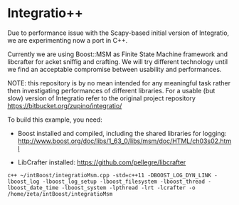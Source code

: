 # Integratio++

Due to performance issue with the Scapy-based initial version of Integratio, we are experimenting now a port in C++.

Currently we are using Boost::MSM as Finite State Machine framework and libcrafter for acket sniffig and crafting.
We will try different technology until we find an acceptable compromise between usability and performances.

NOTE: this repository is by no mean intended for any meaningful task rather then investigating performances of different libraries. For a usable (but slow) version of Integratio refer to the original project repository https://bitbucket.org/zupino/integratio/

To build this example, you need:

- Boost installed and compiled, including the shared libraries for logging: http://www.boost.org/doc/libs/1_63_0/libs/msm/doc/HTML/ch03s02.html

- LibCrafter installed: https://github.com/pellegre/libcrafter 

```
c++ ~/intBoost/integratioMsm.cpp -std=c++11 -DBOOST_LOG_DYN_LINK -lboost_log -lboost_log_setup -lboost_filesystem -lboost_thread -lboost_date_time -lboost_system -lpthread -lrt -lcrafter -o /home/zeta/intBoost/integratioMsm
```
